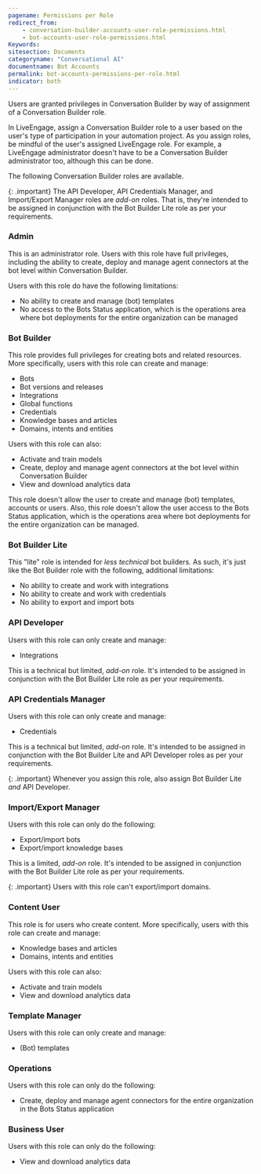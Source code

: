 ```yaml
---
pagename: Permissions per Role
redirect_from:
    - conversation-builder-accounts-user-role-permissions.html
    - bot-accounts-user-role-permissions.html
Keywords:
sitesection: Documents
categoryname: "Conversational AI"
documentname: Bot Accounts
permalink: bot-accounts-permissions-per-role.html
indicator: both
---
```


Users are granted privileges in Conversation Builder by way of assignment of a Conversation Builder role.

In LiveEngage, assign a Conversation Builder role to a user based on the user's type of participation in your automation project. As you assign roles, be mindful of the user's assigned LiveEngage role. For example, a LiveEngage administrator doesn't have to be a Conversation Builder administrator too, although this can be done.

The following Conversation Builder roles are available.

{: .important}
The API Developer, API Credentials Manager, and Import/Export Manager roles are *add-on* roles. That is, they're intended to be assigned in conjunction with the Bot Builder Lite role as per your requirements.

### Admin

This is an administrator role. Users with this role have full privileges, including the ability to create, deploy and manage agent connectors at the bot level within Conversation Builder.

Users with this role do have the following limitations:

* No ability to create and manage (bot) templates
* No access to the Bots Status application, which is the operations area where bot deployments for the entire organization can be managed

### Bot Builder

This role provides full privileges for creating bots and related resources. More specifically, users with this role can create and manage:

* Bots
* Bot versions and releases
* Integrations
* Global functions
* Credentials
* Knowledge bases and articles
* Domains, intents and entities

Users with this role can also:

* Activate and train models
* Create, deploy and manage agent connectors at the bot level within Conversation Builder
* View and download analytics data

This role doesn't allow the user to create and manage (bot) templates, accounts or users. Also, this role doesn't allow the user access to the Bots Status application, which is the operations area where bot deployments for the entire organization can be managed.

### Bot Builder Lite

This "lite" role is intended for *less technical* bot builders. As such, it's just like the Bot Builder role with the following, additional limitations:

* No ability to create and work with integrations
* No ability to create and work with credentials
* No ability to export and import bots

### API Developer

Users with this role can only create and manage:

* Integrations

This is a technical but limited, *add-on* role. It's intended to be assigned in conjunction with the Bot Builder Lite role as per your requirements.

### API Credentials Manager

Users with this role can only create and manage:

* Credentials

This is a technical but limited, *add-on* role. It's intended to be assigned in conjunction with the Bot Builder Lite and API Developer roles as per your requirements.

{: .important}
Whenever you assign this role, also assign Bot Builder Lite *and* API Developer.

### Import/Export Manager

Users with this role can only do the following:

* Export/import bots
* Export/import knowledge bases

This is a limited, *add-on* role. It's intended to be assigned in conjunction with the Bot Builder Lite role as per your requirements.

{: .important}
Users with this role can't export/import domains.

### Content User

This role is for users who create content. More specifically, users with this role can create and manage:

* Knowledge bases and articles
* Domains, intents and entities

Users with this role can also:

* Activate and train models
* View and download analytics data

### Template Manager

Users with this role can only create and manage:

* (Bot) templates

### Operations

Users with this role can only do the following:

* Create, deploy and manage agent connectors for the entire organization in the Bots Status application

### Business User

Users with this role can only do the following:

* View and download analytics data